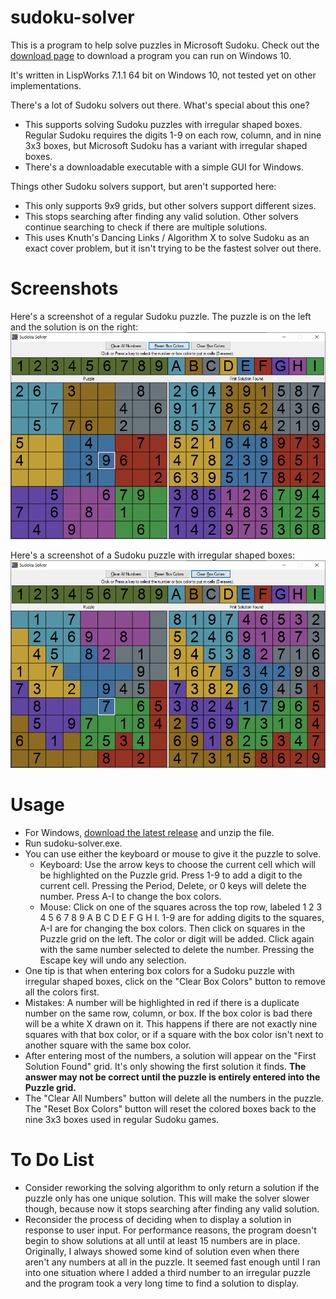 # sudoku-solver
This is a program to help solve puzzles in Microsoft Sudoku. Check out the
[download page](https://github.com/mchung94/sudoku-solver/releases)
to download a program you can run on Windows 10.

It's written in LispWorks 7.1.1 64 bit on Windows 10, not tested yet on other
implementations.

There's a lot of Sudoku solvers out there. What's special about this one?
- This supports solving Sudoku puzzles with irregular shaped boxes. Regular
  Sudoku requires the digits 1-9 on each row, column, and in nine 3x3 boxes,
  but Microsoft Sudoku has a variant with irregular shaped boxes.
- There's a downloadable executable with a simple GUI for Windows.

Things other Sudoku solvers support, but aren't supported here:
- This only supports 9x9 grids, but other solvers support different sizes.
- This stops searching after finding any valid solution. Other solvers continue
  searching to check if there are multiple solutions.
- This uses Knuth's Dancing Links / Algorithm X to solve Sudoku as an exact
  cover problem, but it isn't trying to be the fastest solver out there.

# Screenshots
Here's a screenshot of a regular Sudoku puzzle.  The puzzle is on the left and
the solution is on the right:
![Regular Sudoku Screenshot](screenshots/regular-screenshot.png)

Here's a screenshot of a Sudoku puzzle with irregular shaped boxes:
![Sudoku with Irregular Boxes Screenshot](screenshots/irregular-boxes-screenshot.png)

# Usage
- For Windows, [download the latest release](https://github.com/mchung94/sudoku-solver/releases) and unzip the file.
- Run sudoku-solver.exe.
- You can use either the keyboard or mouse to give it the puzzle to solve.
  - Keyboard: Use the arrow keys to choose the current cell which will be
    highlighted on the Puzzle grid. Press 1-9 to add a digit to the current
    cell. Pressing the Period, Delete, or 0 keys will delete the number. Press
    A-I to change the box colors.
  - Mouse: Click on one of the squares across the top row, labeled
    1 2 3 4 5 6 7 8 9 A B C D E F G H I.
    1-9 are for adding digits to the squares, A-I are for changing the box
    colors. Then click on squares in the Puzzle grid on the left. The color or
    digit will be added. Click again with the same number selected to delete
    the number. Pressing the Escape key will undo any selection.
- One tip is that when entering box colors for a Sudoku puzzle with irregular
  shaped boxes, click on the "Clear Box Colors" button to remove all the colors
  first.
- Mistakes: A number will be highlighted in red if there is a duplicate number
  on the same row, column, or box. If the box color is bad there will be a
  white X drawn on it. This happens if there are not exactly nine squares
  with that box color, or if a square with the box color isn't next to another
  square with the same box color.
- After entering most of the numbers, a solution will appear on the
  "First Solution Found" grid. It's only showing the first solution it finds.
  **The answer may not be correct until the puzzle is entirely entered into
  the Puzzle grid.**
- The "Clear All Numbers" button will delete all the numbers in the puzzle.
  The "Reset Box Colors" button will reset the colored boxes back to the nine
  3x3 boxes used in regular Sudoku games.

# To Do List
- Consider reworking the solving algorithm to only return a solution if the
  puzzle only has one unique solution. This will make the solver slower though,
  because now it stops searching after finding any valid solution.
- Reconsider the process of deciding when to display a solution in response to
  user input. For performance reasons, the program doesn't begin to show
  solutions at all until at least 15 numbers are in place. Originally, I always
  showed some kind of solution even when there aren't any numbers at all in the
  puzzle. It seemed fast enough until I ran into one situation where I added a
  third number to an irregular puzzle and the program took a very long time to
  find a solution to display.
